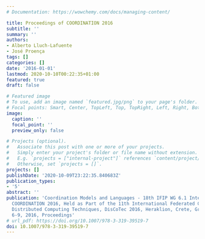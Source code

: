 ```yaml
---
# Documentation: https://wowchemy.com/docs/managing-content/

title: Proceedings of COORDINATION 2016
subtitle: ''
summary: ''
authors:
- Alberto Lluch-Lafuente
- José Proença
tags: []
categories: []
date: '2016-01-01'
lastmod: 2020-10-10T00:22:35+01:00
featured: true
draft: false

# Featured image
# To use, add an image named `featured.jpg/png` to your page's folder.
# Focal points: Smart, Center, TopLeft, Top, TopRight, Left, Right, BottomLeft, Bottom, BottomRight.
image:
  caption: ''
  focal_point: ''
  preview_only: false

# Projects (optional).
#   Associate this post with one or more of your projects.
#   Simply enter your project's folder or file name without extension.
#   E.g. `projects = ["internal-project"]` references `content/project/deep-learning/index.md`.
#   Otherwise, set `projects = []`.
projects: []
publishDate: '2020-10-09T23:22:35.840683Z'
publication_types:
- '5'
abstract: ''
publication: 'Coordination Models and Languages - 18th IFIP WG 6.1 International Conference,
  COORDINATION 2016, Held as Part of the 11th International Federated Conference on
  Distributed Computing Techniques, DisCoTec 2016, Heraklion, Crete, Greece, June
  6-9, 2016, Proceedings'
# url_pdf: https://doi.org/10.1007/978-3-319-39519-7
doi: 10.1007/978-3-319-39519-7
---
```


